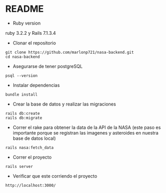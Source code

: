 # README

* Ruby version

ruby 3.2.2 y Rails 7.1.3.4

* Clonar el repositorio

```console
git clone https://github.com/marlonp721/nasa-backend.git
cd nasa-backend
```

+ Asegurarse de tener postgreSQL

```console
psql --version
```

* Instalar dependencias

```console
bundle install
```

* Crear la base de datos y realizar las migraciones

```console
rails db:create
rails db:migrate
```

* Correr el rake para obtener la data de la API de la NASA (este paso es importante porque se registran las imagenes y asteroides en nuestra base de datos local)

```console
rails nasa:fetch_data
```
* Correr el proyecto

```console
rails server
```

* Verificar que este corriendo el proyecto

```console
http://localhost:3000/
```
